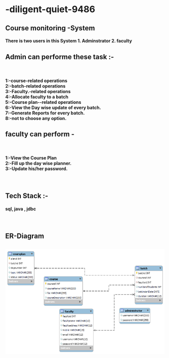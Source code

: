 # -diligent-quiet-9486
<h2>Course monitoring -System</h2>
<h4>There is two users in this System
1. Adminstrator
2. faculty</h4>


<h2>Admin can performe these task :-</h2>
  <br/>
  
<h4>1:-course-related operations 
<br/>
2:-batch-related operations 
<br/>
3:-Faculty.-related operations 
<br/>
4:-Allocate faculty to a batch 
<br/>
5:-Course plan--related operations 
<br/>
6:-View the Day wise update of every batch.
<br/>
7:-Generate Reports for every batch.
<br/>
8:-not to choose any option.</h4>

<h2>faculty can perform -</h2>
  <br/>
<h4>1:-View the Course Plan
  <br/>
2:-Fill up the day wise planner. 
  <br/>
3:-Update his/her password.</h4>
  <br/>

<h2>Tech Stack :- </h2>
<h4>sql, java , jdbc</h4>

<br/>
<h2>ER-Diagram<h2/>
<img  alt="Coding" width="800" src="https://github.com/Nancy8570/adjoining-grain-7989/blob/main/ER-DIAGRAM.png">

